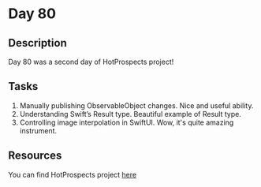 # Day 80

## Description

Day 80 was a second day of HotProspects project!

## Tasks

1. Manually publishing ObservableObject changes. Nice and useful ability.
2. Understanding Swift’s Result type. Beautiful example of Result type.
3. Controlling image interpolation in SwiftUI. Wow, it's quite amazing instrument.

## Resources

You can find HotProspects project [here](/Sources/HotProspects/)
